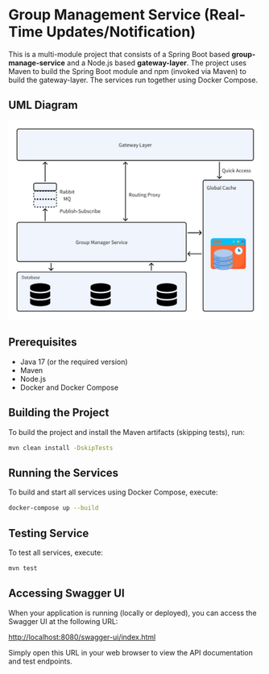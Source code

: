 # Group Management Service (Real-Time Updates/Notification)

This is a multi-module project that consists of a Spring Boot based **group-manage-service** and a Node.js based **gateway-layer**. The project uses Maven to build the Spring Boot module and npm (invoked via Maven) to build the gateway-layer. The services run together using Docker Compose.

## UML Diagram
![UML Diagram](images/uml.png)

## Prerequisites

- Java 17 (or the required version)
- Maven
- Node.js
- Docker and Docker Compose

## Building the Project

To build the project and install the Maven artifacts (skipping tests), run:

```bash
mvn clean install -DskipTests
```

## Running the Services

To build and start all services using Docker Compose, execute:
```bash
docker-compose up --build
```

## Testing Service

To test all services, execute:
```bash
mvn test
```

## Accessing Swagger UI

When your application is running (locally or deployed), you can access the Swagger UI at the following URL:

[http://localhost:8080/swagger-ui/index.html](http://localhost:8081/swagger-ui/index.html)

Simply open this URL in your web browser to view the API documentation and test endpoints.

